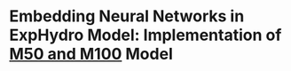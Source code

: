 # Embedding Neural Networks in ExpHydro Model: Implementation of [M50 and M100](https://hess.copernicus.org/articles/26/5085/2022/) Model